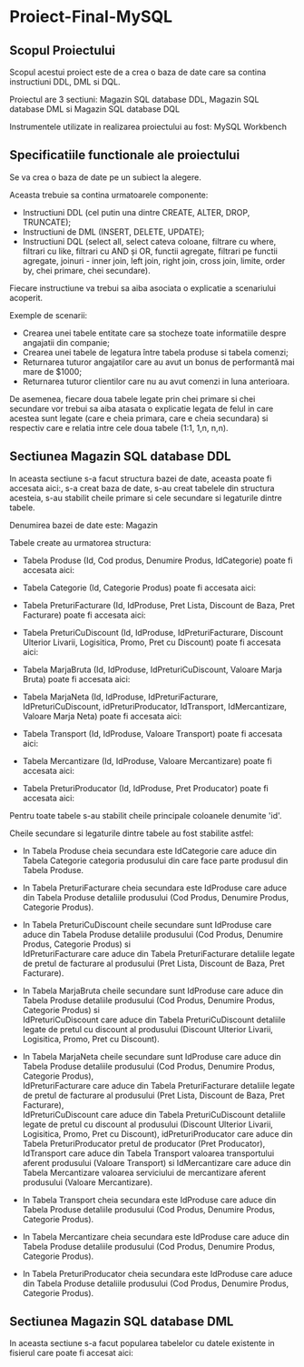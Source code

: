 # Proiect-Final-MySQL
## Scopul Proiectului

  Scopul acestui proiect este de a crea o baza de date care sa contina instructiuni DDL, DML si DQL.

  Proiectul are 3 sectiuni: Magazin SQL database DDL, Magazin SQL database DML si Magazin SQL database DQL
  
  Instrumentele utilizate in realizarea proiectului au fost: MySQL Workbench
  
## Specificatiile functionale ale proiectului

  Se va crea o baza de date pe un subiect la alegere.
  
  Aceasta trebuie sa contina urmatoarele componente:
- Instructiuni DDL (cel putin una dintre CREATE, ALTER, DROP, TRUNCATE);
- Instructiuni de DML (INSERT, DELETE, UPDATE);
- Instructiuni DQL (select all, select cateva coloane, filtrare cu where, filtrari cu like, filtrari cu AND și OR, functii agregate,
filtrari pe functii agregate, joinuri - inner join, left join, right join, cross join, limite, order by, chei primare, chei secundare).

Fiecare instructiune va trebui sa aiba asociata o explicatie a scenariului acoperit.

Exemple de scenarii:
- Crearea unei tabele entitate care sa stocheze toate informatiile despre angajatii din companie;
- Crearea unei tabele de legatura între tabela produse si tabela comenzi;
- Returnarea tuturor angajatilor care au avut un bonus de performantă mai mare de $1000;
- Returnarea tuturor clientilor care nu au avut comenzi in luna anterioara.
  
De asemenea, fiecare doua tabele legate prin chei primare si chei secundare vor trebui sa aiba atasata o explicatie legata de felul
in care acestea sunt legate (care e cheia primara, care e cheia secundara) si respectiv care e relatia intre cele doua tabele (1:1, 1,n,
n,n).

## Sectiunea Magazin SQL database DDL

In aceasta sectiune s-a facut structura bazei de date, aceasta poate fi accesata aici:, s-a creat baza de date, s-au creat tabelele din structura acesteia, s-au stabilit cheile primare si cele secundare si legaturile dintre tabele.

Denumirea bazei de date este: Magazin

Tabele create au urmatorea structura:

  * Tabela Produse (Id, Cod produs, Denumire Produs, IdCategorie) poate fi accesata aici: 

  * Tabela Categorie (Id, Categorie Produs)  poate fi accesata aici:

  * Tabela PreturiFacturare (Id, IdProduse, Pret Lista, Discount  de Baza, Pret Facturare)  poate fi accesata aici:

  * Tabela PreturiCuDiscount (Id, IdProduse, IdPreturiFacturare, Discount Ulterior Livarii, Logisitica, Promo, Pret cu Discount)  poate fi accesata aici:

  * Tabela MarjaBruta (Id, IdProduse, IdPreturiCuDiscount, Valoare Marja Bruta)  poate fi accesata aici:

  * Tabela MarjaNeta (Id, IdProduse, IdPreturiFacturare, IdPreturiCuDiscount, idPreturiProducator, IdTransport, IdMercantizare, Valoare Marja Neta)  poate fi accesata aici:

  * Tabela Transport (Id, IdProduse, Valoare  Transport)  poate fi accesata aici:

  * Tabela Mercantizare (Id, IdProduse, Valoare Mercantizare)  poate fi accesata aici:

  * Tabela PreturiProducator (Id, IdProduse, Pret Producator)  poate fi accesata aici:

Pentru toate tabele s-au stabilit cheile principale coloanele denumite 'id'.

Cheile secundare si legaturile dintre tabele au fost stabilite astfel:

  * In Tabela Produse cheia secundara este IdCategorie care aduce din Tabela Categorie categoria produsului din care face parte produsul din Tabela Produse.

  * In Tabela PreturiFacturare cheia secundara este IdProduse care aduce din Tabela Produse detaliile produsului (Cod Produs, Denumire Produs, Categorie Produs).

  * In Tabela PreturiCuDiscount cheile secundare sunt IdProduse care aduce din Tabela Produse detaliile produsului (Cod Produs, Denumire Produs, Categorie Produs) si       
    IdPreturiFacturare care aduce din Tabela PreturiFacturare detaliile legate de pretul de facturare al produsului (Pret Lista, Discount  de Baza, Pret Facturare).

  * In Tabela MarjaBruta cheile secundare sunt IdProduse care aduce din Tabela Produse detaliile produsului (Cod Produs, Denumire Produs, Categorie Produs) si      
    IdPreturiCuDiscount care aduce din Tabela PreturiCuDiscount detaliile legate de pretul cu discount al produsului (Discount Ulterior Livarii, Logisitica, Promo, Pret cu      Discount).

  * In Tabela MarjaNeta cheile secundare sunt IdProduse care aduce din Tabela Produse detaliile produsului (Cod Produs, Denumire Produs, Categorie Produs),         
    IdPreturiFacturare care aduce din Tabela PreturiFacturare detaliile legate de pretul de facturare al produsului (Pret Lista, Discount  de Baza, Pret Facturare),      
    IdPreturiCuDiscount care aduce din Tabela PreturiCuDiscount detaliile legate de pretul cu discount al produsului (Discount Ulterior Livarii, Logisitica, Promo, Pret cu      Discount), idPreturiProducator care aduce din Tabela PreturiProducator pretul de producator (Pret Producator), IdTransport care aduce din Tabela Transport valoarea 
    transportului aferent produsului (Valoare  Transport) si IdMercantizare care aduce din Tabela Mercantizare valoarea serviciului de mercantizare aferent produsului 
    (Valoare Mercantizare).

  * In Tabela Transport cheia secundara este IdProduse care aduce din Tabela Produse detaliile produsului (Cod Produs, Denumire Produs, Categorie Produs).

  * In Tabela Mercantizare cheia secundara este IdProduse care aduce din Tabela Produse detaliile produsului (Cod Produs, Denumire Produs, Categorie Produs).

  * In Tabela PreturiProducator cheia secundara este IdProduse care aduce din Tabela Produse detaliile produsului (Cod Produs, Denumire Produs, Categorie Produs).

## Sectiunea Magazin SQL database DML

In aceasta sectiune s-a facut popularea tabelelor cu datele existente in fisierul care poate fi accesat aici: 
  



